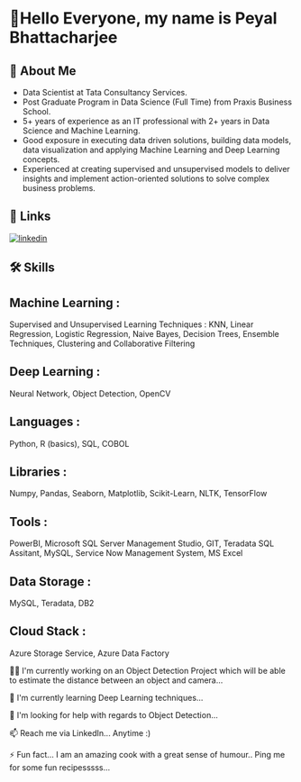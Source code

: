 
# 👋Hello Everyone, my name is Peyal Bhattacharjee

## 🚀 About Me
- Data Scientist at Tata Consultancy Services.
- Post Graduate Program in Data Science (Full Time) from Praxis Business School.
- 5+ years of experience as an IT professional with 2+ years in Data Science and Machine Learning.
- Good exposure in executing data driven solutions, building data models, data visualization and applying Machine Learning and Deep Learning concepts.
- Experienced at creating supervised and unsupervised models to deliver insights and implement action-oriented solutions to solve complex business problems.

## 🔗 Links
[![linkedin](https://img.shields.io/badge/linkedin-0A66C2?style=for-the-badge&logo=linkedin&logoColor=white)](https://www.linkedin.com/in/peyal-bhattacharjee-3640367a/)



## 🛠 Skills
## Machine Learning : 
Supervised and Unsupervised Learning Techniques : KNN, Linear Regression, Logistic Regression, Naive Bayes, Decision Trees, Ensemble Techniques, Clustering and Collaborative Filtering
## Deep Learning : 
Neural Network, Object Detection, OpenCV
## Languages : 
Python, R (basics), SQL, COBOL
## Libraries : 
Numpy, Pandas, Seaborn, Matplotlib, Scikit-Learn, NLTK, TensorFlow
## Tools : 
PowerBI, Microsoft SQL Server Management Studio, GIT, Teradata SQL Assitant, MySQL, Service Now Management System, MS Excel
## Data Storage : 
MySQL, Teradata, DB2
## Cloud Stack : 
Azure Storage Service, Azure Data Factory


👩‍💻 I'm currently working on an Object Detection Project which will be able to estimate the distance between an object and camera...

🧠 I'm currently learning Deep Learning techniques...

🤔 I'm looking for help with regards to Object Detection...

📫 Reach me via LinkedIn... Anytime :) 

⚡️ Fun fact... I am an amazing cook with a great sense of humour.. Ping me for some fun recipesssss...

